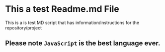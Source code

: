 # This a test Readme.md File

This is a is test MD script that has information/instructions for the repository/project

## Please note `JavaScript` is the best language ever.
